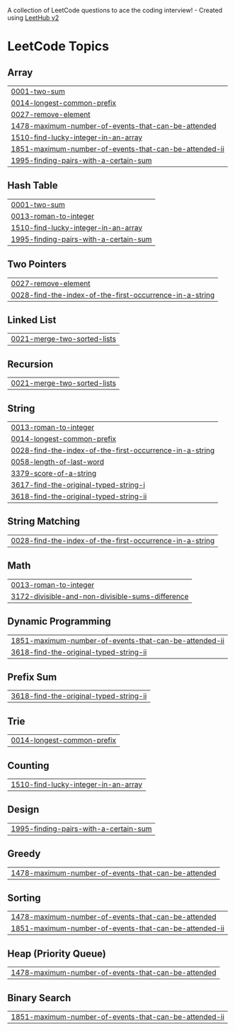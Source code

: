 A collection of LeetCode questions to ace the coding interview! - Created using [LeetHub v2](https://github.com/arunbhardwaj/LeetHub-2.0)
<!---LeetCode Topics Start-->
# LeetCode Topics
## Array
|  |
| ------- |
| [0001-two-sum](https://github.com/abuzareal/Leetcode/tree/master/0001-two-sum) |
| [0014-longest-common-prefix](https://github.com/abuzareal/Leetcode/tree/master/0014-longest-common-prefix) |
| [0027-remove-element](https://github.com/abuzareal/Leetcode/tree/master/0027-remove-element) |
| [1478-maximum-number-of-events-that-can-be-attended](https://github.com/abuzareal/Leetcode/tree/master/1478-maximum-number-of-events-that-can-be-attended) |
| [1510-find-lucky-integer-in-an-array](https://github.com/abuzareal/Leetcode/tree/master/1510-find-lucky-integer-in-an-array) |
| [1851-maximum-number-of-events-that-can-be-attended-ii](https://github.com/abuzareal/Leetcode/tree/master/1851-maximum-number-of-events-that-can-be-attended-ii) |
| [1995-finding-pairs-with-a-certain-sum](https://github.com/abuzareal/Leetcode/tree/master/1995-finding-pairs-with-a-certain-sum) |
## Hash Table
|  |
| ------- |
| [0001-two-sum](https://github.com/abuzareal/Leetcode/tree/master/0001-two-sum) |
| [0013-roman-to-integer](https://github.com/abuzareal/Leetcode/tree/master/0013-roman-to-integer) |
| [1510-find-lucky-integer-in-an-array](https://github.com/abuzareal/Leetcode/tree/master/1510-find-lucky-integer-in-an-array) |
| [1995-finding-pairs-with-a-certain-sum](https://github.com/abuzareal/Leetcode/tree/master/1995-finding-pairs-with-a-certain-sum) |
## Two Pointers
|  |
| ------- |
| [0027-remove-element](https://github.com/abuzareal/Leetcode/tree/master/0027-remove-element) |
| [0028-find-the-index-of-the-first-occurrence-in-a-string](https://github.com/abuzareal/Leetcode/tree/master/0028-find-the-index-of-the-first-occurrence-in-a-string) |
## Linked List
|  |
| ------- |
| [0021-merge-two-sorted-lists](https://github.com/abuzareal/Leetcode/tree/master/0021-merge-two-sorted-lists) |
## Recursion
|  |
| ------- |
| [0021-merge-two-sorted-lists](https://github.com/abuzareal/Leetcode/tree/master/0021-merge-two-sorted-lists) |
## String
|  |
| ------- |
| [0013-roman-to-integer](https://github.com/abuzareal/Leetcode/tree/master/0013-roman-to-integer) |
| [0014-longest-common-prefix](https://github.com/abuzareal/Leetcode/tree/master/0014-longest-common-prefix) |
| [0028-find-the-index-of-the-first-occurrence-in-a-string](https://github.com/abuzareal/Leetcode/tree/master/0028-find-the-index-of-the-first-occurrence-in-a-string) |
| [0058-length-of-last-word](https://github.com/abuzareal/Leetcode/tree/master/0058-length-of-last-word) |
| [3379-score-of-a-string](https://github.com/abuzareal/Leetcode/tree/master/3379-score-of-a-string) |
| [3617-find-the-original-typed-string-i](https://github.com/abuzareal/Leetcode/tree/master/3617-find-the-original-typed-string-i) |
| [3618-find-the-original-typed-string-ii](https://github.com/abuzareal/Leetcode/tree/master/3618-find-the-original-typed-string-ii) |
## String Matching
|  |
| ------- |
| [0028-find-the-index-of-the-first-occurrence-in-a-string](https://github.com/abuzareal/Leetcode/tree/master/0028-find-the-index-of-the-first-occurrence-in-a-string) |
## Math
|  |
| ------- |
| [0013-roman-to-integer](https://github.com/abuzareal/Leetcode/tree/master/0013-roman-to-integer) |
| [3172-divisible-and-non-divisible-sums-difference](https://github.com/abuzareal/Leetcode/tree/master/3172-divisible-and-non-divisible-sums-difference) |
## Dynamic Programming
|  |
| ------- |
| [1851-maximum-number-of-events-that-can-be-attended-ii](https://github.com/abuzareal/Leetcode/tree/master/1851-maximum-number-of-events-that-can-be-attended-ii) |
| [3618-find-the-original-typed-string-ii](https://github.com/abuzareal/Leetcode/tree/master/3618-find-the-original-typed-string-ii) |
## Prefix Sum
|  |
| ------- |
| [3618-find-the-original-typed-string-ii](https://github.com/abuzareal/Leetcode/tree/master/3618-find-the-original-typed-string-ii) |
## Trie
|  |
| ------- |
| [0014-longest-common-prefix](https://github.com/abuzareal/Leetcode/tree/master/0014-longest-common-prefix) |
## Counting
|  |
| ------- |
| [1510-find-lucky-integer-in-an-array](https://github.com/abuzareal/Leetcode/tree/master/1510-find-lucky-integer-in-an-array) |
## Design
|  |
| ------- |
| [1995-finding-pairs-with-a-certain-sum](https://github.com/abuzareal/Leetcode/tree/master/1995-finding-pairs-with-a-certain-sum) |
## Greedy
|  |
| ------- |
| [1478-maximum-number-of-events-that-can-be-attended](https://github.com/abuzareal/Leetcode/tree/master/1478-maximum-number-of-events-that-can-be-attended) |
## Sorting
|  |
| ------- |
| [1478-maximum-number-of-events-that-can-be-attended](https://github.com/abuzareal/Leetcode/tree/master/1478-maximum-number-of-events-that-can-be-attended) |
| [1851-maximum-number-of-events-that-can-be-attended-ii](https://github.com/abuzareal/Leetcode/tree/master/1851-maximum-number-of-events-that-can-be-attended-ii) |
## Heap (Priority Queue)
|  |
| ------- |
| [1478-maximum-number-of-events-that-can-be-attended](https://github.com/abuzareal/Leetcode/tree/master/1478-maximum-number-of-events-that-can-be-attended) |
## Binary Search
|  |
| ------- |
| [1851-maximum-number-of-events-that-can-be-attended-ii](https://github.com/abuzareal/Leetcode/tree/master/1851-maximum-number-of-events-that-can-be-attended-ii) |
<!---LeetCode Topics End-->
